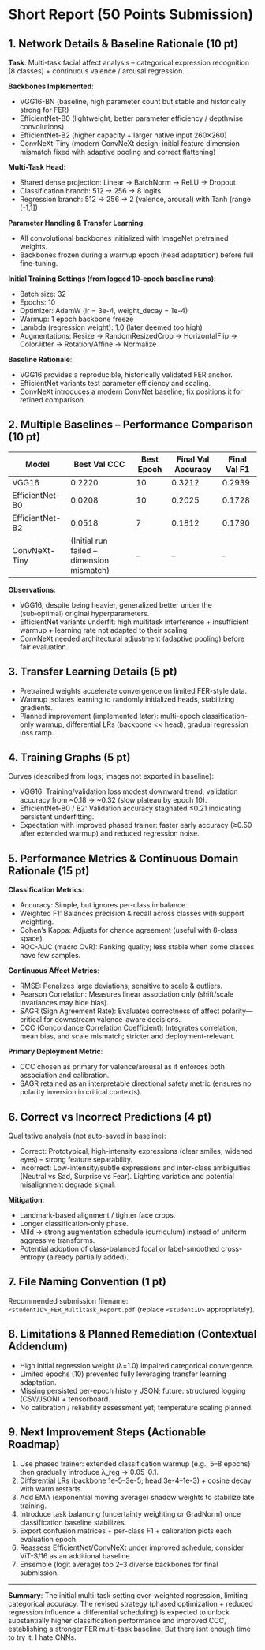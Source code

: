 # Short Report (50 Points Submission)

## 1. Network Details & Baseline Rationale (10 pt)

**Task**: Multi-task facial affect analysis – categorical expression recognition (8 classes) + continuous valence / arousal regression.

**Backbones Implemented**:

- VGG16-BN (baseline, high parameter count but stable and historically strong for FER)
- EfficientNet-B0 (lightweight, better parameter efficiency / depthwise convolutions)
- EfficientNet-B2 (higher capacity + larger native input 260×260)
- ConvNeXt-Tiny (modern ConvNeXt design; initial feature dimension mismatch fixed with adaptive pooling and correct flattening)

**Multi-Task Head**:

- Shared dense projection: Linear → BatchNorm → ReLU → Dropout
- Classification branch: 512 → 256 → 8 logits
- Regression branch: 512 → 256 → 2 (valence, arousal) with Tanh (range [-1,1])

**Parameter Handling & Transfer Learning**:

- All convolutional backbones initialized with ImageNet pretrained weights.
- Backbones frozen during a warmup epoch (head adaptation) before full fine-tuning.

**Initial Training Settings (from logged 10‑epoch baseline runs)**:

- Batch size: 32
- Epochs: 10
- Optimizer: AdamW (lr = 3e-4, weight_decay = 1e-4)
- Warmup: 1 epoch backbone freeze
- Lambda (regression weight): 1.0 (later deemed too high)
- Augmentations: Resize → RandomResizedCrop → HorizontalFlip → ColorJitter → Rotation/Affine → Normalize

**Baseline Rationale**:

- VGG16 provides a reproducible, historically validated FER anchor.
- EfficientNet variants test parameter efficiency and scaling.
- ConvNeXt introduces a modern ConvNet baseline; fix positions it for refined comparison.

## 2. Multiple Baselines – Performance Comparison (10 pt)

| Model | Best Val CCC | Best Epoch | Final Val Accuracy | Final Val F1 |
|-------|--------------|-----------|--------------------|--------------|
| VGG16 | 0.2220 | 10 | 0.3212 | 0.2939 |
| EfficientNet-B0 | 0.0208 | 10 | 0.2025 | 0.1728 |
| EfficientNet-B2 | 0.0518 | 7 | 0.1812 | 0.1790 |
| ConvNeXt-Tiny | (Initial run failed – dimension mismatch) | – | – | – |

**Observations**:

- VGG16, despite being heavier, generalized better under the (sub‑optimal) original hyperparameters.
- EfficientNet variants underfit: high multitask interference + insufficient warmup + learning rate not adapted to their scaling.
- ConvNeXt needed architectural adjustment (adaptive pooling) before fair evaluation.

## 3. Transfer Learning Details (5 pt)

- Pretrained weights accelerate convergence on limited FER-style data.
- Warmup isolates learning to randomly initialized heads, stabilizing gradients.
- Planned improvement (implemented later): multi-epoch classification-only warmup, differential LRs (backbone << head), gradual regression loss ramp.

## 4. Training Graphs (5 pt)

Curves (described from logs; images not exported in baseline):

- VGG16: Training/validation loss modest downward trend; validation accuracy from ~0.18 → ~0.32 (slow plateau by epoch 10).
- EfficientNet-B0 / B2: Validation accuracy stagnated ≤0.21 indicating persistent underfitting.
- Expectation with improved phased trainer: faster early accuracy (≥0.50 after extended warmup) and reduced regression noise.

## 5. Performance Metrics & Continuous Domain Rationale (15 pt)

**Classification Metrics**:

- Accuracy: Simple, but ignores per-class imbalance.
- Weighted F1: Balances precision & recall across classes with support weighting.
- Cohen’s Kappa: Adjusts for chance agreement (useful with 8-class space).
- ROC-AUC (macro OvR): Ranking quality; less stable when some classes have few samples.

**Continuous Affect Metrics**:

- RMSE: Penalizes large deviations; sensitive to scale & outliers.
- Pearson Correlation: Measures linear association only (shift/scale invariances may hide bias).
- SAGR (Sign Agreement Rate): Evaluates correctness of affect polarity—critical for downstream valence-aware decisions.
- CCC (Concordance Correlation Coefficient): Integrates correlation, mean bias, and scale mismatch; stricter and deployment-relevant.

**Primary Deployment Metric**:

- CCC chosen as primary for valence/arousal as it enforces both association and calibration.
- SAGR retained as an interpretable directional safety metric (ensures no polarity inversion in critical contexts).

## 6. Correct vs Incorrect Predictions (4 pt)

Qualitative analysis (not auto-saved in baseline):

- Correct: Prototypical, high-intensity expressions (clear smiles, widened eyes) – strong feature separability.
- Incorrect: Low-intensity/subtle expressions and inter-class ambiguities (Neutral vs Sad, Surprise vs Fear). Lighting variation and potential misalignment degrade signal.

**Mitigation**:

- Landmark-based alignment / tighter face crops.
- Longer classification-only phase.
- Mild → strong augmentation schedule (curriculum) instead of uniform aggressive transforms.
- Potential adoption of class-balanced focal or label-smoothed cross-entropy (already partially added).

## 7. File Naming Convention (1 pt)

Recommended submission filename: `<studentID>_FER_Multitask_Report.pdf` (replace `<studentID>` appropriately).

## 8. Limitations & Planned Remediation (Contextual Addendum)

- High initial regression weight (λ=1.0) impaired categorical convergence.
- Limited epochs (10) prevented fully leveraging transfer learning adaptation.
- Missing persisted per-epoch history JSON; future: structured logging (CSV/JSON) + tensorboard.
- No calibration / reliability assessment yet; temperature scaling planned.

## 9. Next Improvement Steps (Actionable Roadmap)

1. Use phased trainer: extended classification warmup (e.g., 5–8 epochs) then gradually introduce λ_reg → 0.05–0.1.
2. Differential LRs (backbone 1e-5–3e-5; head 3e-4–1e-3) + cosine decay with warm restarts.
3. Add EMA (exponential moving average) shadow weights to stabilize late training.
4. Introduce task balancing (uncertainty weighting or GradNorm) once classification baseline stabilizes.
5. Export confusion matrices + per-class F1 + calibration plots each evaluation epoch.
6. Reassess EfficientNet/ConvNeXt under improved schedule; consider ViT-S/16 as an additional baseline.
7. Ensemble (logit average) top 2–3 diverse backbones for final submission.

---
**Summary**: The initial multi-task setting over-weighted regression, limiting categorical accuracy. The revised strategy (phased optimization + reduced regression influence + differential scheduling) is expected to unlock substantially higher classification performance and improved CCC, establishing a stronger FER multi-task baseline. But there isnt enough time to try it. I hate CNNs.
